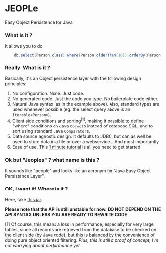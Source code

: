 # JEOPLe
Easy Object Persistence for Java

### What is it ?

It allows you to do

```java
	db.select(Person.class).where(Person.olderThan(10)).orderBy(Person.nameLength())
```

### Really. What is it ?

Basically, it's an Object persistence layer with the following design principles:
1. No configuration. None. Just code.
2. No generated code. Just the code you type. No boilerplate code either.
3. Natural Java syntax (as in the example above). Also, standard types are used whenever possible (eg. the select query above is an `Iterable<Person>`).
4. Client side conditions and sorting<sup>[1]</sup>, making it possible to define "where" conditions on Java `Object`s instead of database SQL, and to sort using standard Java `Comparator`s. 
5. Data source agnostic design. It defaults to JDBC, but can as well be used to store data in a file or over a webservice...
And most importantly
6. Ease of use. This [1 minute tutorial][tuto1] is all you need to get started.

### Ok but "Jeoples" ? what name is this ?

It sounds like "people" and looks like an acronym for "Java Easy Object Persistance Layer".

### OK, I want it! Where is it ?

Here, take [this jar][jar].

**Please note that the API is still unstable for now.**
**DO NOT DEPEND ON THE API SYNTAX UNLESS YOU ARE READY TO REWRITE CODE**

[1] Of course, this means a loss in performance, especially for very large tables, since all records are retrieved from the database to be checked on the client side (by Java code), but this is balanced by the convenience of doing pure object oriented filtering. *Plus, this is still a proof of concept, I'm not worrying about performance yet.*

[tuto1]: ./tutorial.md
[jar]: ./jeople-v001.jar